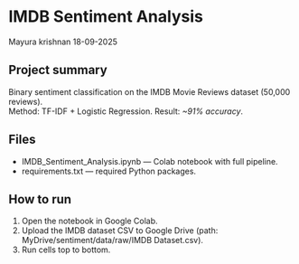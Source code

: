 # IMDB Sentiment Analysis

Mayura krishnan
18-09-2025  

## Project summary
Binary sentiment classification on the IMDB Movie Reviews dataset (50,000 reviews).  
Method: TF-IDF + Logistic Regression. Result: *~91% accuracy*.

## Files
- IMDB_Sentiment_Analysis.ipynb — Colab notebook with full pipeline.
- requirements.txt — required Python packages.

## How to run
1. Open the notebook in Google Colab.
2. Upload the IMDB dataset CSV to Google Drive (path: MyDrive/sentiment/data/raw/IMDB Dataset.csv).
3. Run cells top to bottom.